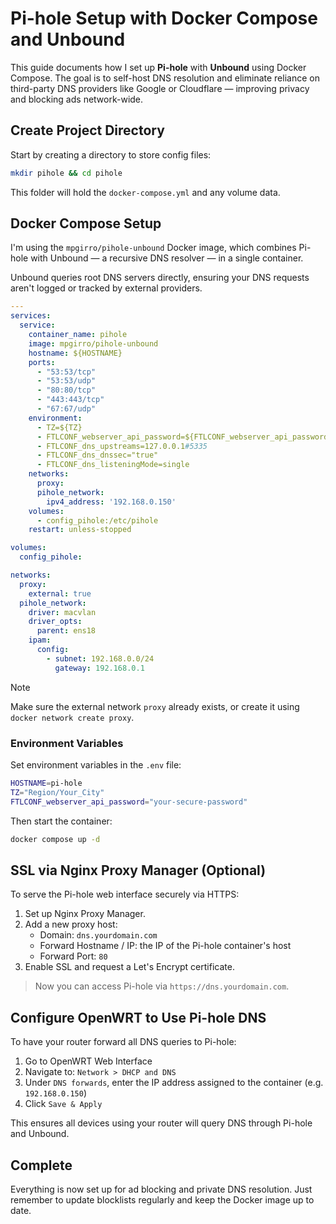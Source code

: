 # Pi-hole Setup with Docker Compose and Unbound

This guide documents how I set up **Pi-hole** with **Unbound** using Docker Compose. The goal is to self-host DNS resolution and eliminate reliance on third-party DNS providers like Google or Cloudflare — improving privacy and blocking ads network-wide.

## Create Project Directory

Start by creating a directory to store config files:

```sh
mkdir pihole && cd pihole
```

This folder will hold the `docker-compose.yml` and any volume data.

## Docker Compose Setup

I'm using the `mpgirro/pihole-unbound` Docker image, which combines Pi-hole with Unbound — a recursive DNS resolver — in a single container.

Unbound queries root DNS servers directly, ensuring your DNS requests aren't logged or tracked by external providers.

```yaml
---
services:
  service:
    container_name: pihole
    image: mpgirro/pihole-unbound
    hostname: ${HOSTNAME}
    ports:
      - "53:53/tcp"
      - "53:53/udp"
      - "80:80/tcp"
      - "443:443/tcp"
      - "67:67/udp"
    environment:
      - TZ=${TZ}
      - FTLCONF_webserver_api_password=${FTLCONF_webserver_api_password}
      - FTLCONF_dns_upstreams=127.0.0.1#5335
      - FTLCONF_dns_dnssec="true"
      - FTLCONF_dns_listeningMode=single
    networks:
      proxy:
      pihole_network:
        ipv4_address: '192.168.0.150'
    volumes:
      - config_pihole:/etc/pihole
    restart: unless-stopped

volumes:
  config_pihole:

networks:
  proxy:
    external: true
  pihole_network:
    driver: macvlan
    driver_opts:
      parent: ens18
    ipam:
      config:
        - subnet: 192.168.0.0/24
          gateway: 192.168.0.1

```

> [!NOTE]
> Make sure the external network `proxy` already exists, or create it using `docker network create proxy`.

### Environment Variables

Set environment variables in the `.env` file:

```sh
HOSTNAME=pi-hole
TZ="Region/Your_City"
FTLCONF_webserver_api_password="your-secure-password"
```

Then start the container:

```sh
docker compose up -d
```

## SSL via Nginx Proxy Manager (Optional)

To serve the Pi-hole web interface securely via HTTPS:

1. Set up Nginx Proxy Manager.
1. Add a new proxy host:
    * Domain: `dns.yourdomain.com`
    * Forward Hostname / IP: the IP of the Pi-hole container's host
    * Forward Port: `80`
1. Enable SSL and request a Let's Encrypt certificate.

> Now you can access Pi-hole via `https://dns.yourdomain.com`.

## Configure OpenWRT to Use Pi-hole DNS

To have your router forward all DNS queries to Pi-hole:

1. Go to OpenWRT Web Interface
1. Navigate to: `Network > DHCP and DNS`
1. Under `DNS forwards`, enter the IP address assigned to the container (e.g. `192.168.0.150`)
1. Click `Save & Apply`

This ensures all devices using your router will query DNS through Pi-hole and Unbound.

## Complete

Everything is now set up for ad blocking and private DNS resolution. Just remember to update blocklists regularly and keep the Docker image up to date.
